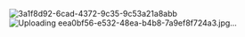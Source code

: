 ![3a1f8d92-6cad-4372-9c35-9c53a21a8abb](https://github.com/tranlochai/AppHocTap/assets/166107568/ab619b83-1fde-420c-9c4f-5e4930eca2a4)
![Uploading eea0bf56-e532-48ea-b4b8-7a9ef8f724a3.jpg…]()

